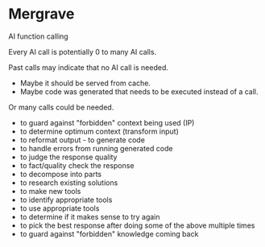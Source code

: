 # Mergrave
AI function calling

Every AI call is potentially 0 to many AI calls. 

Past calls may indicate that no AI call is needed. 
- Maybe it should be served from cache. 
- Maybe code was generated that needs to be executed instead of a call. 

Or many calls could be needed. 
- to guard against "forbidden" context being used (IP) 
- to determine optimum context (transform input) 
- to reformat output - to generate code 
- to handle errors from running generated code 
- to judge the response quality 
- to fact/quality check the response 
- to decompose into parts 
- to research existing solutions 
- to make new tools 
- to identify appropriate tools 
- to use appropriate tools 
- to determine if it makes sense to try again 
- to pick the best response after doing some of the above multiple times 
- to guard against "forbidden" knowledge coming back 
